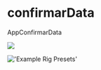 # confirmarData
AppConfirmarData  


![](../../tree/master/screenshoots/1.png)

!['Example Rig Presets'](https://raw.githubusercontent.com/wiki/schroef/extra-image-list/images/extra-image-list.jpg?v26-09-2018)
